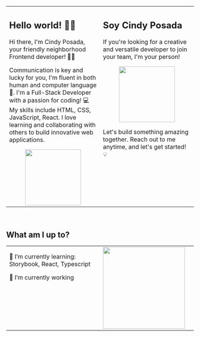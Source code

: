<table><tr><td valign="top" width="50%">

## Hello world! 💫🚀  
  

Hi there, I'm Cindy Posada, your friendly neighborhood Frontend developer! ✌🏼

Communication is key and lucky for you, I'm fluent in both human and computer language 🤖. I'm a Full-Stack Developer with a passion for coding! 💻 My skills include HTML, CSS, JavaScript, React. I love learning and collaborating with others to build innovative web applications.
  

<div align="center">
<img src="https://media.tenor.com/tWD3GjJcoHgAAAAC/spongebob-computer.gif" align="center" height="150" width="" />
</div>  


</td><td valign="top" width="50%">

## Soy Cindy Posada


  
  

If you're looking for a creative and versatile developer to join your team, I'm your person!   
  

<div align="center">
<img src="https://media.tenor.com/BfGFYekoftQAAAAC/spongebob-squarepants-spongebob.gif" align="center" height="150" width="" />
</div>  
  



Let's build something amazing together. Reach out to me anytime, and let's get started! 💡  


</td></tr></table>  

<br/>  


## What am I up to?  
<table><tr><td valign="top" width="50%">

🌱 I’m currently learning: Storybook, React, Typescript 
  

🔭 I’m currently working  
  
 


</td><td valign="top" width="50%">


<img src="https://media.tenor.com/y2JXkY1pXkwAAAAC/cat-computer.gif" align="center" height="220" width="" />  


</td></tr></table>  

<br/>  

<br/>  

  

<br/>  

  

